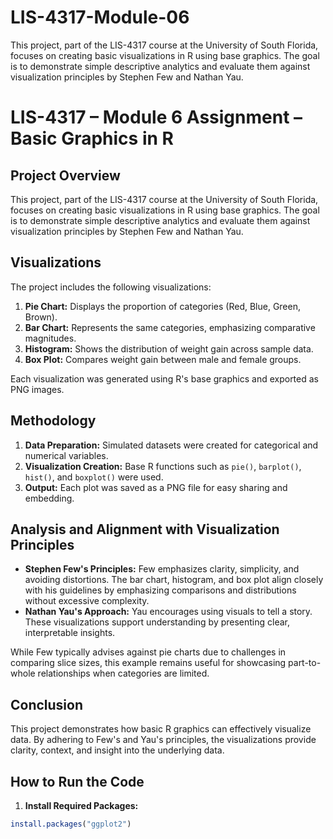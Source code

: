 # LIS-4317-Module-06
This project, part of the LIS-4317 course at the University of South Florida, focuses on creating basic visualizations in R using base graphics. The goal is to demonstrate simple descriptive analytics and evaluate them against visualization principles by Stephen Few and Nathan Yau.
# LIS-4317 – Module 6 Assignment – Basic Graphics in R

## Project Overview
This project, part of the LIS-4317 course at the University of South Florida, focuses on creating basic visualizations in R using base graphics. The goal is to demonstrate simple descriptive analytics and evaluate them against visualization principles by Stephen Few and Nathan Yau.

## Visualizations
The project includes the following visualizations:
1. **Pie Chart:** Displays the proportion of categories (Red, Blue, Green, Brown).
2. **Bar Chart:** Represents the same categories, emphasizing comparative magnitudes.
3. **Histogram:** Shows the distribution of weight gain across sample data.
4. **Box Plot:** Compares weight gain between male and female groups.

Each visualization was generated using R's base graphics and exported as PNG images.

## Methodology
1. **Data Preparation:** Simulated datasets were created for categorical and numerical variables.
2. **Visualization Creation:** Base R functions such as `pie()`, `barplot()`, `hist()`, and `boxplot()` were used.
3. **Output:** Each plot was saved as a PNG file for easy sharing and embedding.

## Analysis and Alignment with Visualization Principles
- **Stephen Few's Principles:** Few emphasizes clarity, simplicity, and avoiding distortions. The bar chart, histogram, and box plot align closely with his guidelines by emphasizing comparisons and distributions without excessive complexity.
- **Nathan Yau's Approach:** Yau encourages using visuals to tell a story. These visualizations support understanding by presenting clear, interpretable insights.

While Few typically advises against pie charts due to challenges in comparing slice sizes, this example remains useful for showcasing part-to-whole relationships when categories are limited.

## Conclusion
This project demonstrates how basic R graphics can effectively visualize data. By adhering to Few's and Yau's principles, the visualizations provide clarity, context, and insight into the underlying data.

## How to Run the Code
1. **Install Required Packages:**
```r
install.packages("ggplot2")
